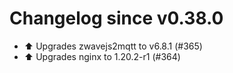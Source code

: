 # Changelog since v0.38.0
- ⬆️ Upgrades zwavejs2mqtt to v6.8.1 (#365) 
- ⬆️ Upgrades nginx to 1.20.2-r1 (#364) 
